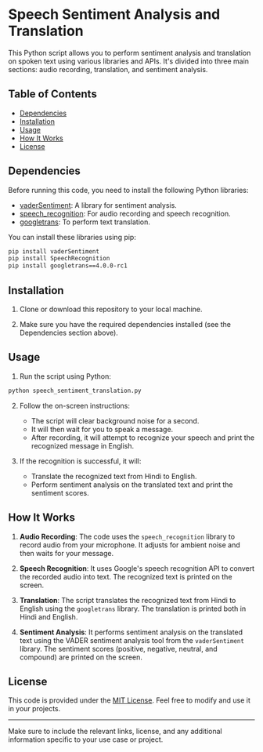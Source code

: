 

# Speech Sentiment Analysis and Translation

This Python script allows you to perform sentiment analysis and translation on spoken text using various libraries and APIs. It's divided into three main sections: audio recording, translation, and sentiment analysis.

## Table of Contents

- [Dependencies](#dependencies)
- [Installation](#installation)
- [Usage](#usage)
- [How It Works](#how-it-works)
- [License](#license)

## Dependencies

Before running this code, you need to install the following Python libraries:

- [vaderSentiment](https://pypi.org/project/vaderSentiment/): A library for sentiment analysis.
- [speech_recognition](https://pypi.org/project/SpeechRecognition/): For audio recording and speech recognition.
- [googletrans](https://pypi.org/project/googletrans/): To perform text translation.

You can install these libraries using pip:

```bash
pip install vaderSentiment
pip install SpeechRecognition
pip install googletrans==4.0.0-rc1
```

## Installation

1. Clone or download this repository to your local machine.

2. Make sure you have the required dependencies installed (see the Dependencies section above).

## Usage

1. Run the script using Python:

```bash
python speech_sentiment_translation.py
```

2. Follow the on-screen instructions:
   - The script will clear background noise for a second.
   - It will then wait for you to speak a message.
   - After recording, it will attempt to recognize your speech and print the recognized message in English.

3. If the recognition is successful, it will:
   - Translate the recognized text from Hindi to English.
   - Perform sentiment analysis on the translated text and print the sentiment scores.

## How It Works

1. **Audio Recording**: The code uses the `speech_recognition` library to record audio from your microphone. It adjusts for ambient noise and then waits for your message.

2. **Speech Recognition**: It uses Google's speech recognition API to convert the recorded audio into text. The recognized text is printed on the screen.

3. **Translation**: The script translates the recognized text from Hindi to English using the `googletrans` library. The translation is printed both in Hindi and English.

4. **Sentiment Analysis**: It performs sentiment analysis on the translated text using the VADER sentiment analysis tool from the `vaderSentiment` library. The sentiment scores (positive, negative, neutral, and compound) are printed on the screen.

## License

This code is provided under the [MIT License](LICENSE). Feel free to modify and use it in your projects.

---

Make sure to include the relevant links, license, and any additional information specific to your use case or project.
